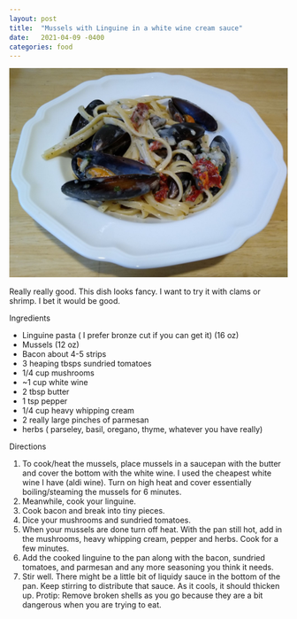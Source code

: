 ```yaml
---
layout: post
title:  "Mussels with Linguine in a white wine cream sauce"
date:   2021-04-09 -0400
categories: food
---
```

![](/assets/images/linguine_mussels.jpg)

Really really good. This dish looks fancy. I want to try it with clams or
shrimp. I bet it would be good.

Ingredients
* Linguine pasta ( I prefer bronze cut if you can get it) (16 oz)
* Mussels (12 oz)
* Bacon about 4-5 strips
* 3 heaping tbsps sundried tomatoes
* 1/4 cup mushrooms
* ~1 cup white wine
* 2 tbsp butter
* 1 tsp pepper
* 1/4 cup heavy whipping cream
* 2 really large pinches of parmesan
* herbs ( parseley, basil, oregano, thyme, whatever you have really)

Directions
1. To cook/heat the mussels, place mussels in a saucepan with the butter and
   cover the bottom with the white wine. I used the cheapest white wine I have
   (aldi wine). Turn on high heat and cover essentially boiling/steaming the
   mussels for 6 minutes.
2. Meanwhile, cook your linguine.
3. Cook bacon and break into tiny pieces.
4. Dice your mushrooms and sundried tomatoes.
5. When your mussels are done turn off heat. With the pan still hot, add in the
   mushrooms, heavy whipping cream, pepper and herbs. Cook for a few minutes.
6. Add the cooked linguine to the pan along with the bacon, sundried tomatoes,
   and parmesan and any more seasoning you think it needs.
7. Stir well. There might be a little bit of liquidy sauce in the bottom of the
   pan. Keep stirring to distribute that sauce. As it cools, it should thicken
   up.
   Protip: Remove broken shells as you go because they are a bit dangerous when
   you are trying to eat.